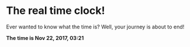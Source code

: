 # The real time clock!

Ever wanted to know what the time is? Well, your journey is about to end!

**The time is Nov 22, 2017, 03:21**